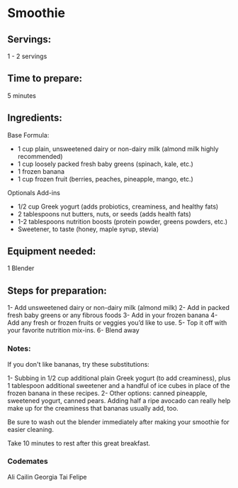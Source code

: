 # Smoothie

## Servings: 
1 - 2 servings 

## Time to prepare: 
5 minutes

## Ingredients:
Base Formula:
* 1 cup plain, unsweetened dairy or non-dairy milk (almond milk highly recommended)
* 1 cup loosely packed fresh baby greens (spinach, kale, etc.)
* 1 frozen banana
* 1 cup frozen fruit (berries, peaches, pineapple, mango, etc.)

Optionals Add-ins
* 1/2 cup Greek yogurt (adds probiotics, creaminess, and healthy fats)
* 2 tablespoons nut butters, nuts, or seeds (adds health fats)
* 1-2 tablespoons nutrition boosts (protein powder, greens powders, etc.)
* Sweetener, to taste (honey, maple syrup, stevia)

## Equipment needed:
1 Blender

## Steps for preparation:
1- Add unsweetened dairy or non-dairy milk (almond milk)
2- Add in packed fresh baby greens or any fibrous foods
3- Add in your frozen banana
4- Add any fresh or frozen fruits or veggies you’d like to use.
5- Top it off with your favorite nutrition mix-ins.
6- Blend away

### Notes:
If you don't like bananas, try these substitutions:

1- Subbing in 1/2 cup additional plain Greek yogurt (to add creaminess), plus 1 tablespoon additional sweetener and a handful of ice cubes in place of the frozen banana in these recipes.
2- Other options: canned pineapple, sweetened yogurt, canned pears. Adding half a ripe avocado can really help make up for the creaminess that bananas usually add, too. 

Be sure to wash out the blender immediately after making your smoothie for easier cleaning.

Take 10 minutes to rest after this great breakfast. 

### Codemates #
Ali
Cailin
Georgia
Tai
Felipe

